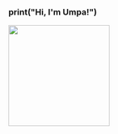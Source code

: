 ### print("Hi, I'm Umpa!")

<a href="https://github.com/LuizaMunis/convoychat">
  <img height=200 align="center" src="https://github-readme-stats.vercel.app/api/top-langs?username=LuizaMunis&layout=donutchart&langs_count=8&card_width=320" />
</a>
